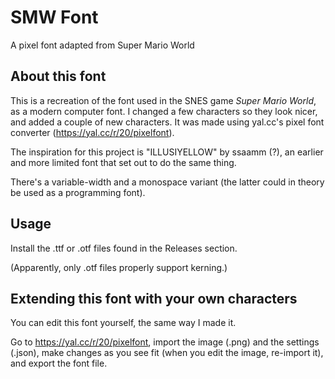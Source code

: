 # SMW Font

A pixel font adapted from Super Mario World

## About this font

This is a recreation of the font used in the SNES game *Super Mario World*, as a modern computer font. I changed a few characters so they look nicer, and added a couple of new characters. It was made using yal.cc's pixel font converter (https://yal.cc/r/20/pixelfont).

The inspiration for this project is "ILLUSIYELLOW" by ssaamm (?), an earlier and more limited font that set out to do the same thing.

There's a variable-width and a monospace variant (the latter could in theory be used as a programming font).

## Usage

Install the .ttf or .otf files found in the Releases section.

(Apparently, only .otf files properly support kerning.)

## Extending this font with your own characters

You can edit this font yourself, the same way I made it.

Go to https://yal.cc/r/20/pixelfont, import the image (.png) and the settings (.json), make changes as you see fit (when you edit the image, re-import it), and export the font file.

